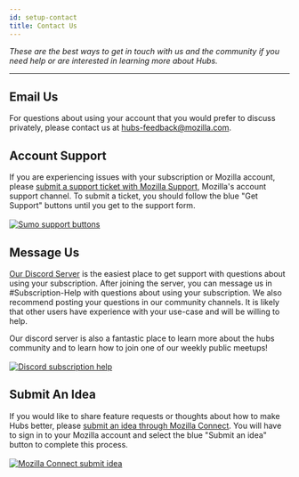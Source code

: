 ```yaml
---
id: setup-contact
title: Contact Us
---
```


_These are the best ways to get in touch with us and the community if you need help or are interested in learning more about Hubs._

---

## Email Us

For questions about using your account that you would prefer to discuss privately, please contact us at [hubs-feedback@mozilla.com](mailto:hubs-feedback@mozilla.com).

## Account Support

If you are experiencing issues with your subscription or Mozilla account, please [submit a support ticket with Mozilla Support](https://support.mozilla.org/en-US/products/hubs), Mozilla's account support channel. To submit a ticket, you should follow the blue "Get Support" buttons until you get to the support form.
<br></br>
[<img src="img/sumo-support.png" alt="Sumo support buttons">](https://support.mozilla.org/en-US/products/hubs)

## Message Us

[Our Discord Server](https://discord.gg/hubs-498741086295031808) is the easiest place to get support with questions about using your subscription. After joining the server, you can message us in #Subscription-Help with questions about using your subscription. We also recommend posting your questions in our community channels. It is likely that other users have experience with your use-case and will be willing to help.

Our discord server is also a fantastic place to learn more about the hubs community and to learn how to join one of our weekly public meetups!
<br></br>
[<img src="img/discord-support.png" alt="Discord subscription help">](https://discord.gg/hubs-498741086295031808)

## Submit An Idea

If you would like to share feature requests or thoughts about how to make Hubs better, please [submit an idea through Mozilla Connect](https://connect.mozilla.org/t5/ideas/idb-p/ideas/label-name/hubs). You will have to sign in to your Mozilla account and select the blue "Submit an idea" button to complete this process.
<br></br>
[<img src="img/connect-button.png" alt="Mozilla Connect submit idea">](https://connect.mozilla.org/t5/ideas/idb-p/ideas/label-name/hubs)
